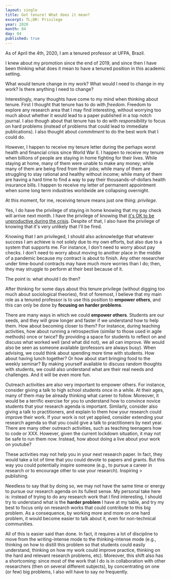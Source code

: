 ```yaml
---
layout: single
title: Got tenure! What does it mean?
excerpt: TL;DR: Privilege
year: 2020
month: 04
day: 04
published: true
---
```


As of April the 4th, 2020, I am a tenured professor at UFPA, Brazil.

I knew about my promotion since the end of 2019, and since then I have been thinking what does it mean to have a tenured position in this academic setting.

What would tenure change in my work? What would I need to change in my work? Is there anything I need to change?

Interestingly, many thoughts have come to my mind when thinking about tenure. First I thought that tenure has to do with *freedom*. Freedom to explore any research area that I may find interesting, without worrying too much about whether it would lead to a paper published in a top notch journal. I also though about that tenure has to do with *responsibility* to focus on hard problems (instead of problems that could lead to immediate publications). I also thought about *commitment* to do the best work that I could do.

However, I happen to receive my tenure letter during the perhaps worst health and financial crisis since World War II. I happen to receive my tenure when billions of people are staying in home fighting for their lives. While staying at home, many of them were unable to make any money; while many of them are being fired from their jobs; while many of them are struggling to stay rational and healthy without income; while many of them are having a hard time to find a way to pay their thousands-of-dollars health insurance bills. I happen to receive my letter of permanent appointment when some long term industries worldwide are collapsing overnight.

At this moment, for me, receiving tenure means just one thing: *privilege*.

Yes, I do have the privilege of staying in home knowing that my pay check will arrive next month. I have the privilege of knowing that [it's OK to be unproductive during the crisis](https://medium.com/@gustavopinto/its-ok-to-be-unproductive-during-covid-19-7a64406328db). Despite of that, I also have the privilege of knowing that it's very unlikely that I'll be fired.

Knowing that I am privileged, I should also acknowledge that whatever success I am achieve is not solely due to my own efforts, but also due to a system that supports me. For instance, I don't need to worry about pay checks. I don't need to worry about moving to another place in the middle of a pandemic because my contract is about to finish. Any other researcher under time-bound contracts may have much more worries than I do; then, they may struggle to perform at their best because of it.

The point is: what should I do then?

After thinking for some days about this tenure privilege (without digging too much about sociological theories), first of foremost, I believe that my main role as a tenured professor is to use this position to **empower others**, and this can only be done by **focusing on harder problems**.

There are many ways in which we could **empower others**. Students are our seeds, and they will grow longer and faster if we understand how to help them.
How about becoming closer to them? For instance, during teaching activities, how about running a retrospective (similar to those used in agile methods) once or twice? By providing a space for students to reflect on and discuss what worked well (and what did not), we all can improve. We would also be seen as someone available (professors are always busy).
When advising, we could think about spending more time with students. How about having lunch together? Or how about start bringing food to the weekly seminar? By making yourself available to discuss random thoughts with students, we could also understand what are their real needs and challenges. And it will be even more fun.

Outreach activities are also very important to empower others. For instance, consider giving a talk to high school students once in a while. At their ages, many of them may be already thinking what career to follow. Moreover, it would be a terrific exercise for you to understand how to convince novice students that your research agenda is important. Similarly, consider also giving a talk to practitioners, and explain to them how your research could improve their work. If your work is not yet applied, consider extending your research agenda so that you could give a talk to practitioners by next year. There are many other outreach activities, such as teaching teenagers how to code or XXX. However, given the current lockdown situation, it may not be safe to run them now. Instead, how about doing a live about your work on youtube?

These activities may not help you in your next research paper. In fact, they would take a lot of time that you could devote to papers and grants. But this way you could potentially inspire someone (e.g., to pursue a career in research or to encourage other to use your research). Inspiring > publishing.

Needless to say that by doing so, we may not have the same time or energy to pursue our research agenda on its fullest sense. My personal take here is: instead of trying to do any research work that I find interesting, I should try to understand what is the **harder problem** I have at my table, and try my best to focus only on research works that could contribute to this big problem. As a consequence, by working more and more on one hard problem, it would become easier to talk about it, even for non-technical communities.

All of this is easier said than done. In fact, it requires a lot of discipline to move from the writing-intense mode to the thinking-intense mode (e.g., thinking on how to distill this problem so that students could easily understand, thinking on how my work could improve practice, thinking on the hard and relevant research problems, etc). Moreover, this shift also has a shortcoming: since most of the work that I do is in collaboration with other researchers (then on several different subjects), by concentrating on one (or few) big problems, I also will have to say *no* frequently.
